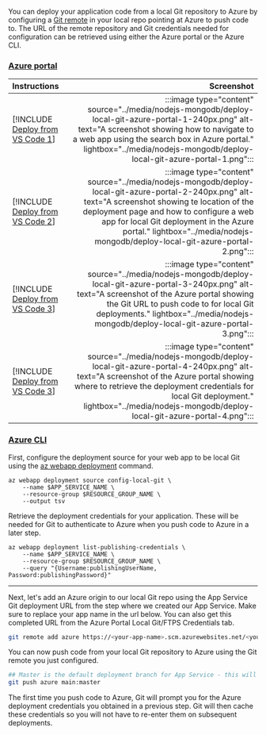 You can deploy your application code from a local Git repository to Azure by configuring a [Git remote](https://git-scm.com/book/en/v2/Git-Basics-Working-with-Remotes) in your local repo pointing at Azure to push code to. The URL of the remote repository and Git credentials needed for configuration can be retrieved using either the Azure portal or the Azure CLI.

### [Azure portal](#tab/deploy-instructions-azportal)

| Instructions    | Screenshot |
|:----------------|-----------:|
| [!INCLUDE [Deploy from VS Code 1](<./deploy-from-local-git-azportal-1.md>)] | :::image type="content" source="../media/nodejs-mongodb/deploy-local-git-azure-portal-1-240px.png" alt-text="A screenshot showing how to navigate to a web app using the search box in Azure portal." lightbox="../media/nodejs-mongodb/deploy-local-git-azure-portal-1.png"::: |
| [!INCLUDE [Deploy from VS Code 2](<./deploy-from-local-git-azportal-2.md>)] | :::image type="content" source="../media/nodejs-mongodb/deploy-local-git-azure-portal-2-240px.png" alt-text="A screenshot showing te location of the deployment page and how to configure a web app for local Git deployment in the Azure portal." lightbox="../media/nodejs-mongodb/deploy-local-git-azure-portal-2.png"::: |
| [!INCLUDE [Deploy from VS Code 3](<./deploy-from-local-git-azportal-3.md>)] | :::image type="content" source="../media/nodejs-mongodb/deploy-local-git-azure-portal-3-240px.png" alt-text="A screenshot of the Azure portal showing the Git URL to push code to for local Git deployments." lightbox="../media/nodejs-mongodb/deploy-local-git-azure-portal-3.png"::: |
| [!INCLUDE [Deploy from VS Code 3](<./deploy-from-local-git-azportal-4.md>)] | :::image type="content" source="../media/nodejs-mongodb/deploy-local-git-azure-portal-4-240px.png" alt-text="A screenshot of the Azure portal showing where to retrieve the deployment credentials for local Git deployment." lightbox="../media/nodejs-mongodb/deploy-local-git-azure-portal-4.png"::: |

### [Azure CLI](#tab/deploy-instructions-azcli)

First, configure the deployment source for your web app to be local Git using the [az webapp deployment](/cli/azure/webapp/deployment) command.  

```azurecli
az webapp deployment source config-local-git \
    --name $APP_SERVICE_NAME \
    --resource-group $RESOURCE_GROUP_NAME \
    --output tsv
```

Retrieve the deployment credentials for your application.  These will be needed for Git to authenticate to Azure when you push code to Azure in a later step.

```azurecli
az webapp deployment list-publishing-credentials \
    --name $APP_SERVICE_NAME \
    --resource-group $RESOURCE_GROUP_NAME \
    --query "{Username:publishingUserName, Password:publishingPassword}"
```

---

Next, let's add an Azure origin to our local Git repo using the App Service Git deployment URL from the step where we created our App Service.  Make sure to replace your app name in the url below.  You can also get this completed URL from the Azure Portal Local Git/FTPS Credentials tab.

```bash
git remote add azure https://<your-app-name>.scm.azurewebsites.net/<your-app-name>.git
```

You can now push code from your local Git repository to Azure using the Git remote you just configured.

```bash
## Master is the default deployment branch for App Service - this will ensure our local main branch works for the deployment
git push azure main:master
```

The first time you push code to Azure, Git will prompt you for the Azure deployment credentials you obtained in a previous step. Git will then cache these credentials so you will not have to re-enter them on subsequent deployments.

